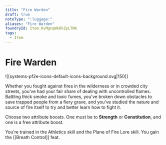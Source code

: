 ```yaml
---
title: "Fire Warden"
draft: true
noteType: ":luggage:"
aliases: "Fire Warden"
foundryId: Item.KvMgnqWkOhZpLTNK
tags:
  - Item
---
```


# Fire Warden
![[systems-pf2e-icons-default-icons-background.svg|150]]

Whether you fought against fires in the wilderness or in crowded city streets, you've had your fair share of dealing with uncontrolled flames. Battling thick smoke and toxic fumes, you've broken down obstacles to save trapped people from a fiery grave, and you've studied the nature and source of fire itself to try and better learn how to fight it.

Choose two attribute boosts. One must be to **Strength** or **Constitution**, and one is a free attribute boost.

You're trained in the Athletics skill and the Plane of Fire Lore skill. You gain the [[Breath Control]] feat.
